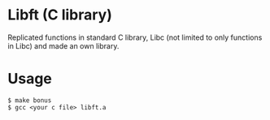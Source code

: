 # Libft (C library)

Replicated functions in standard C library, Libc (not limited to only functions in Libc) and made an own library.

# Usage

```
$ make bonus
$ gcc <your c file> libft.a
```